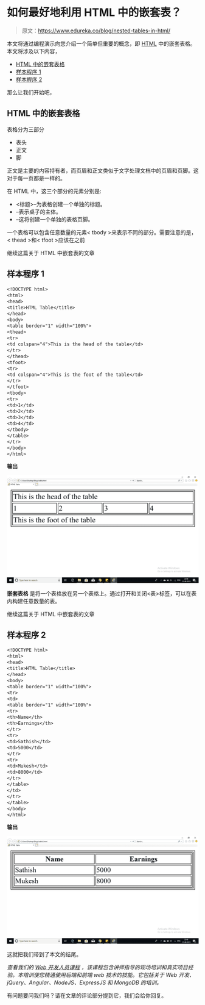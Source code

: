 # 如何最好地利用 HTML 中的嵌套表？

> 原文：<https://www.edureka.co/blog/nested-tables-in-html/>

本文将通过编程演示向您介绍一个简单但重要的概念，即 [HTML](https://www.edureka.co/blog/what-is-html/) 中的嵌套表格。本文将涉及以下内容，

*   [HTML 中的嵌套表格](#NestedTablesInHTML)
*   [样本程序 1](#SampleProgram1)
*   [样本程序 2](#SampleProgram2)

那么让我们开始吧，

## **HTML 中的嵌套表格**

表格分为三部分

*   表头
*   正文
*   脚

正文是主要的内容持有者，而页眉和正文类似于文字处理文档中的页眉和页脚。这对于每一页都是一样的。

在 HTML 中，这三个部分的元素分别是:

*   <标题>–为表格创建一个单独的标题。
*   <tbody>–表示桌子的主体。
*   <tfoot>–这将创建一个单独的表格页脚。

一个表格可以包含任意数量的元素< tbody >来表示不同的部分。需要注意的是，< thead >和< tfoot >应该在<tbody>之前

继续这篇关于 HTML 中嵌套表的文章

## **样本程序 1**

```
<!DOCTYPE html>
<html>
<head>
<title>HTML Table</title>
</head>
<body>
<table border="1" width="100%">
<thead>
<tr>
<td colspan="4">This is the head of the table</td>
</tr>
</thead>
<tfoot>
<tr>
<td colspan="4">This is the foot of the table</td>
</tr>
</tfoot>
<tbody>
<tr>
<td>1</td>
<td>2</td>
<td>3</td>
<td>4</td>
</tbody>
</table>
</tr>
</body>
</html>

```

**输出**

**![Output - Nested Table In HTML - Edureka](img/3c67343011f333641ad41cbbf181e107.png)**

**嵌套表格** 是将一个表格放在另一个表格上。通过打开和关闭<表>标签，可以在表内构建任意数量的表。

继续这篇关于 HTML 中嵌套表的文章

## **样本程序 2**

```
<!DOCTYPE html>
<html>
<head>
<title>HTML Table</title>
</head>
<body>
<table border="1" width="100%">
<tr>
<td>
<table border="1" width="100%">
<tr>
<th>Name</th>
<th>Earnings</th>
</tr>
<tr>
<td>Sathish</td>
<td>5000</td>
</tr>
<tr>
<td>Mukesh</td>
<td>8000</td>
</tr>
</table>
</td>
</tr>
</table>
</body>
</html>

```

**输出**

![Output - Nested Tables In HTML - Edureka](img/df1065e7a510d077580c4bc3b8fb5415.png)

这就把我们带到了本文的结尾。

*查看我们的 [Web 开发人员课程](https://www.edureka.co/masters-program/full-stack-developer-training) ，该课程包含讲师指导的现场培训和真实项目经验。本培训使您精通使用后端和前端 web 技术的技能。它包括关于 Web 开发、jQuery、Angular、NodeJS、ExpressJS 和 MongoDB 的培训。*

有问题要问我们吗？请在文章的评论部分提到它，我们会给你回复。